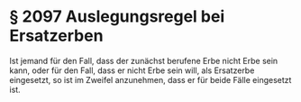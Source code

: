 # § 2097 Auslegungsregel bei Ersatzerben
Ist jemand für den Fall, dass der zunächst berufene Erbe nicht Erbe sein kann, oder für den Fall, dass er nicht Erbe sein will, als Ersatzerbe eingesetzt, so ist im Zweifel anzunehmen, dass er für beide Fälle eingesetzt ist.